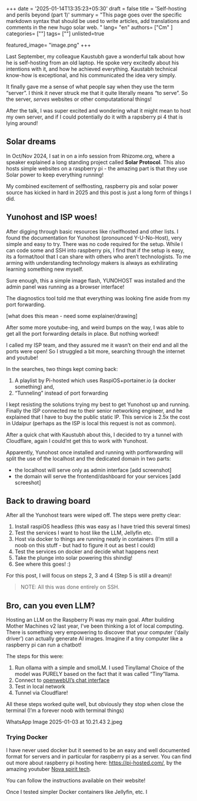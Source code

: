 +++
date = '2025-01-14T13:35:23+05:30'
draft = false
title = 'Self-hosting and perils beyond (part 1)'
summary = "This page goes over the specific markdown syntax that should be used to write articles, add translations and comments in the new hugo solar web. "
lang= "en"
authors= ["Cm" ]
categories= [""]
tags= [""]
unlisted=true

featured_image= "image.png"
+++

Last September, my colleague Kaustubh gave a wonderful talk about how he is self-hosting from an old laptop. He spoke very excitedly about his intentions with it, and how he achieved everything. Kaustabh technical know-how is exceptional, and his communicated the idea very simply. 

It finally gave me a sense of what people say when they use the term “server”. I think it never struck me that it quite literally means “to serve”. So the server, _serves_ websites or other computatational things! 

After the talk, I was super excited and wondering what it might mean to host my own server, and if I could potentially do it with a rapsberry pi 4 that is lying around!

## Solar dreams
In Oct/Nov 2024, I sat in on a info session from Rhizome.org, where a speaker explained a long standing project called **Solar Protocol**. This also hosts simple websites on a raspberry pi - the amazing part is that they use Solar power to keep everything running! 

My combined excitement of selfhosting, raspberry pis and solar power source has kicked in hard in 2025 and this post is just a long form of things I did. 

## Yunohost and ISP woes! 

After digging through basic resources like r/selfhosted and other lists. I found the documentation for Yunohost (pronounced Y-U-No-Host), very simple and easy to try. There was no code required for the setup. While I can code some and SSH into raspberry pis, I find that if the setup is easy, its a format/tool that I can share with others who aren’t technologists. To me arming with understanding technology makers is always as exhilirating learning something new myself. 

Sure enough, this a simple image flash, YUNOHOST was installed and the admin panel was running as a browser interface! 

The diagnostics tool told me that everything was looking fine aside from my port forwarding. 

[what does this mean - need some explainer/drawing]

After some more youtube-ing, and weird bumps on the way, I was able to get all the port forwarding details in place. But nothing worked!

I called my ISP team, and they assured me it wasn’t on their end and all the ports were open! So I struggled a bit more, searching through the internet and youtube! 

In the searches, two things kept coming back: 
1. A playlist by Pi-hosted which uses RaspiOS+portainer.io (a docker something) and,
2. “Tunneling” instead of port forwarding 

I kept resisting the solutions trying my best to get Yunohost up and running. Finally the ISP connected me to their senior networking engineer, and he explained that I have to buy the public static IP. This service is 2.5x the cost in Udaipur (perhaps as the ISP is local this request is not as common). 

After a quick chat with Kaustubh about this, I decided to try a tunnel with Cloudflare, again I could’nt get this to work with Yunohost. 

Apparently, Yunohost once installed and running with portforwarding will split the use of the localhost and the dedicated domain in two parts:
- the localhost will serve only as admin interface 
[add screenshot]
- the domain will serve the frontend/dashboard for your services
[add screeshot]

## Back to drawing board

After all the Yunohost tears were wiped off. The steps were pretty clear:

1. Install raspiOS headless (this was easy as I have tried this several times)
2. Test the services I want to host like the LLM, Jellyfin etc. 
3. Host via docker to things are running neatly in containers (I’m still a noob on this stuff - but had to figure it out as best I could)
4. Test the services on docker and decide what happens next
5. Take the plunge into solar powering this shindig! 
6. See where this goes! :) 

For this post, I will focus on steps 2, 3 and 4 (Step 5 is still a dream)!  

> NOTE: All this was done entirely on SSH. 

## Bro, can you even LLM?

Hosting an LLM on the Raspberry Pi was my main goal. After building Mother Machines v2 last year, I’ve been thinking a lot of local computing. There is something very empowering to discover that your computer (‘daily driver’) can actually generate AI images. Imagine if a tiny computer like a raspberry pi can run a chatbot! 

The steps for this were:
1. Run ollama with a simple and smolLM. I used Tinyllama! Choice of the model was PURELY based on the fact that it was called “Tiny”llama.
2. Connect to [openwebUI’s chat interface](https://github.com/open-webui/open-webui)
3. Test in local network
4. Tunnel via Cloudflare! 

All these steps worked quite well, but obviously they stop when close the terminal (I’m a forever noob with terminal things)

WhatsApp Image 2025-01-03 at 10.21.43 2.jpeg

### Trying Docker
I have never used docker but it seemed to be an easy and well documented format for servers and in particular for raspberry pi as a server. You can find out more about raspberry pi hosting here: https://pi-hosted.com/, by the amazing youtuber [Nova spirit tech](https://www.youtube.com/channel/UCrjKdwxaQMSV_NDywgKXVmw).

You can follow the instructions available on their website! 

Once I tested simpler Docker containers like Jellyfin, etc. I

